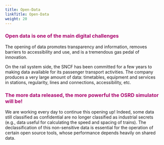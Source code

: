 ```yaml
---
title: Open-Data
linkTitle: Open-Data
weight: 20
---
```


<font color=#aa026d>

### Open data is one of the main digital challenges

</font>

The opening of data promotes transparency and information, removes barriers to accessibility and use, and is a tremendous gas pedal of innovation.

On the rail system side, the SNCF has been committed for a few years to making data available for its passenger transport activities. The company produces a very large amount of data: timetables, equipment and services in stations, regularity, lines and connections, accessibility, etc.

<font color=#aa026d>

### The more data released, the more powerful the OSRD simulator will be!

</font>

We are working every day to continue this opening up! Indeed, some data still classified as confidential are no longer classified as industrial secrets (e.g., data useful for calculating the speed and spacing of trains). The declassification of this non-sensitive data is essential for the operation of certain open source tools, whose performance depends heavily on shared data.
